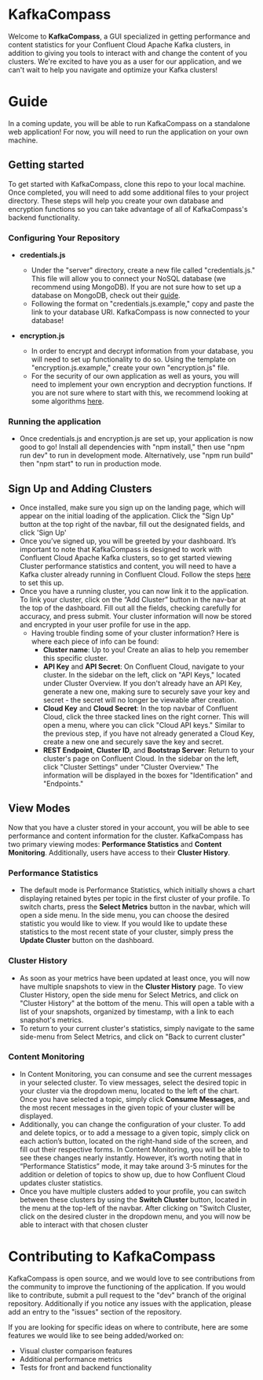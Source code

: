 # KafkaCompass

Welcome to **KafkaCompass**, a GUI specialized in getting performance and content statistics for your Confluent Cloud Apache Kafka clusters, in addition to giving you tools to interact with and change the content of you clusters. We're excited to have you as a user for our application, and we can't wait to help you navigate and optimize your Kafka clusters!

# Guide

In a coming update, you will be able to run KafkaCompass on a standalone web application! For now, you will need to run the application on your own machine. 

## Getting started

To get started with KafkaCompass, clone this repo to your local machine. Once completed, you will need to add some additional files to your project directory. These steps will help you create your own database and encryption functions so you can take advantage of all of KafkaCompass's backend functionality.

### Configuring Your Repository

- **credentials.js**

  - Under the "server" directory, create a new file called "credentials.js." This file will allow you to connect your NoSQL database (we recommend using MongoDB). If you are not sure how to set up a database on MongoDB, check out their [guide](https://www.mongodb.com/basics/create-database).
  - Following the format on "credentials.js.example," copy and paste the link to your database URI. KafkaCompass is now connected to your database!

- **encryption.js**

  - In order to encrypt and decrypt information from your database, you will need to set up functionality to do so. Using the template on "encryption.js.example," create your own "encryption.js" file.
  - For the security of our own application as well as yours, you will need to implement your own encryption and decryption functions. If you are not sure where to start with this, we recommend looking at some algorithms [here](https://www.labnol.org/code/encrypt-decrypt-javascript-200307).

### Running the application

- Once credentials.js and encryption.js are set up, your application is now good to go! Install all dependencies with "npm install," then use "npm run dev" to run in development mode. Alternatively, use "npm run build" then "npm start" to run in production mode.

## Sign Up and Adding Clusters

- Once installed, make sure you sign up on the landing page, which will appear on the initial loading of the application. Click the "Sign Up" button at the top right of the navbar, fill out the designated fields, and click 'Sign Up'
- Once you’ve signed up, you will be greeted by your dashboard. It’s important to note that KafkaCompass is designed to work with Confluent Cloud Apache Kafka clusters, so to get started viewing Cluster performance statistics and content, you will need to have a Kafka cluster already running in Confluent Cloud. Follow the steps [here](https://docs.confluent.io/cloud/current/get-started/index.html#quick-start-for-ccloud) to set this up.
- Once you have a running cluster, you can now link it to the application. To link your cluster, click on the “Add Cluster” button in the nav-bar at the top of the dashboard. Fill out all the fields, checking carefully for accuracy, and press submit. Your cluster information will now be stored and encrypted in your user profile for use in the app.
  - Having trouble finding some of your cluster information? Here is where each piece of info can be found:
    - **Cluster name**: Up to you! Create an alias to help you remember this specific cluster.
    - **API Key** and **API Secret**: On Confluent Cloud, navigate to your cluster. In the sidebar on the left, click on "API Keys," located under Cluster Overview. If you don't already have an API Key, generate a new one, making sure to securely save your key and secret - the secret will no longer be viewable after creation.
    - **Cloud Key** and **Cloud Secret**: In the top navbar of Confluent Cloud, click the three stacked lines on the right corner. This will open a menu, where you can click "Cloud API keys." Similar to the previous step, if you have not already generated a Cloud Key, create a new one and securely save the key and secret.
    - **REST Endpoint**, **Cluster ID**, and **Bootstrap Server**: Return to your cluster's page on Confluent Cloud. In the sidebar on the left, click "Cluster Settings" under "Cluster Overview." The information will be displayed in the boxes for "Identification" and "Endpoints."

## View Modes

Now that you have a cluster stored in your account, you will be able to see performance and content information for the cluster. KafkaCompass has two primary viewing modes: **Performance Statistics** and **Content Monitoring**.  Additionally, users have access to their **Cluster History**.

### Performance Statistics

- The default mode is Performance Statistics, which initially shows a chart displaying retained bytes per topic in the first cluster of your profile. To switch charts, press the **Select Metrics** button in the navbar, which will open a side menu. In the side menu, you can choose the desired statistic you would like to view. If you would like to update these statistics to the most recent state of your cluster, simply press the **Update Cluster** button on the dashboard.

### Cluster History

- As soon as your metrics have been updated at least once, you will now have multiple snapshots to view in the **Cluster History** page.  To view Cluster History, open the side menu for Select Metrics, and click on "Cluster History" at the bottom of the menu.  This will open a table with a list of your snapshots, organized by timestamp, with a link to each snapshot's metrics.
- To return to your current cluster's statistics, simply navigate to the same side-menu from Select Metrics, and click on "Back to current cluster"

### Content Monitoring

- In Content Monitoring, you can consume and see the current messages in your selected cluster. To view messages, select the desired topic in your cluster via the dropdown menu, located to the left of the chart. Once you have selected a topic, simply click **Consume Messages**, and the most recent messages in the given topic of your cluster will be displayed.
- Additionally, you can change the configuration of your cluster. To add and delete topics, or to add a message to a given topic, simply click on each action’s button, located on the right-hand side of the screen, and fill out their respective forms. In Content Monitoring, you will be able to see these changes nearly instantly. However, it’s worth noting that in “Performance Statistics” mode, it may take around 3-5 minutes for the addition or deletion of topics to show up, due to how Confluent Cloud updates cluster statistics.
- Once you have multiple clusters added to your profile, you can switch between these clusters by using the **Switch Cluster** button, located in the menu at the top-left of the navbar. After clicking on "Switch Cluster, click on the desired cluster in the dropdown menu, and you will now be able to interact with that chosen cluster

# Contributing to KafkaCompass

KafkaCompass is open source, and we would love to see contributions from the community to improve the functioning of the application. If you would like to contribute, submit a pull request to the "dev" branch of the original repository. Additionally if you notice any issues with the application, please add an entry to the "issues" section of the repository.

If you are looking for specific ideas on where to contribute, here are some features we would like to see being added/worked on:

- Visual cluster comparison features 
- Additional performance metrics
- Tests for front and backend functionality
